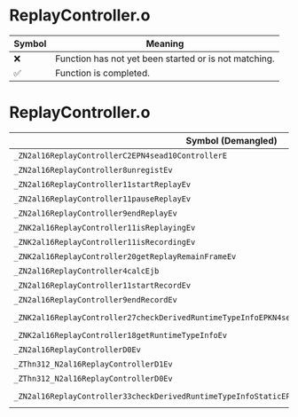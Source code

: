 # ReplayController.o
| Symbol | Meaning 
| ------------- | ------------- 
| :x: | Function has not yet been started or is not matching. 
| :white_check_mark: | Function is completed. 


# ReplayController.o
| Symbol (Demangled) | Symbol (Mangled) | Decompiled? |
| ------------- |  ------------- | ------------- |
| `_ZN2al16ReplayControllerC2EPN4sead10ControllerE` | `al::ReplayController::ReplayController(sead::Controller *)` | :white_check_mark: |
| `_ZN2al16ReplayController8unregistEv` | `al::ReplayController::unregist(void)` | :white_check_mark: |
| `_ZN2al16ReplayController11startReplayEv` | `al::ReplayController::startReplay(void)` | :white_check_mark: |
| `_ZN2al16ReplayController11pauseReplayEv` | `al::ReplayController::pauseReplay(void)` | :white_check_mark: |
| `_ZN2al16ReplayController9endReplayEv` | `al::ReplayController::endReplay(void)` | :white_check_mark: |
| `_ZNK2al16ReplayController11isReplayingEv` | `al::ReplayController::isReplaying(void)const` | :white_check_mark: |
| `_ZNK2al16ReplayController11isRecordingEv` | `al::ReplayController::isRecording(void)const` | :white_check_mark: |
| `_ZNK2al16ReplayController20getReplayRemainFrameEv` | `al::ReplayController::getReplayRemainFrame(void)const` | :white_check_mark: |
| `_ZN2al16ReplayController4calcEjb` | `al::ReplayController::calc(unsigned int,bool)` | :white_check_mark: |
| `_ZN2al16ReplayController11startRecordEv` | `al::ReplayController::startRecord(void)` | :white_check_mark: |
| `_ZN2al16ReplayController9endRecordEv` | `al::ReplayController::endRecord(void)` | :white_check_mark: |
| `_ZNK2al16ReplayController27checkDerivedRuntimeTypeInfoEPKN4sead15RuntimeTypeInfo9InterfaceE` | `al::ReplayController::checkDerivedRuntimeTypeInfo(sead::RuntimeTypeInfo::Interface const*)const` | :white_check_mark: |
| `_ZNK2al16ReplayController18getRuntimeTypeInfoEv` | `al::ReplayController::getRuntimeTypeInfo(void)const` | :white_check_mark: |
| `_ZN2al16ReplayControllerD0Ev` | `al::ReplayController::~ReplayController()` | :white_check_mark: |
| `_ZThn312_N2al16ReplayControllerD1Ev` | ``non-virtual thunk to'al::ReplayController::~ReplayController()` | :white_check_mark: |
| `_ZThn312_N2al16ReplayControllerD0Ev` | ``non-virtual thunk to'al::ReplayController::~ReplayController()` | :white_check_mark: |
| `_ZN2al16ReplayController33checkDerivedRuntimeTypeInfoStaticEPKN4sead15RuntimeTypeInfo9InterfaceE` | `al::ReplayController::checkDerivedRuntimeTypeInfoStatic(sead::RuntimeTypeInfo::Interface const*)` | :white_check_mark: |
